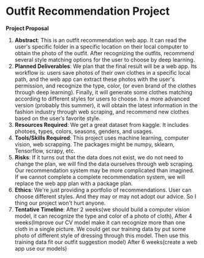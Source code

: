 # Outfit Recommendation Project

__Project Proposal__

1. __Abstract__: This is an outfit recommendation web app. It can read the user's specific folder in a specific location on their local computer to obtain the photo of the outfit. After recognizing the outfits, recommend several style matching options for the user to choose by deep learning. 
2. __Planned Deliverables__: We plan that the final result will be a web app. Its workflow is: users save photos of their own clothes in a specific local path, and the web app can extract these photos with the user's permission, and recognize the type, color, (or even brand of the clothes through deep learning). Finally, it will generate some clothes matching according to different styles for users to choose. In a more advanced version (probably this summer), it will obtain the latest information in the fashion industry through web scraping, and recommend new clothes based on the user’s favorite style.
3. __Resources Required__: We get a great dataset from kaggle. It includes photoes, types, colors, seasons, genders, and usages.
4. __Tools/Skills Required__: This project uses machine learning, computer vision, web scrapping. The packages might be numpy, sklearn, Tensorflow, scrapy, etc.
5. __Risks__: If it turns out that the data does not exist, we do not need to change the plan, we will find the data ourselves through web scraping. Our recommendation system may be more complicated than imagined. If we cannot complete a complete recommendation system, we will replace the web app plan with a package plan.
6. __Ethics__: We're just providing a portfolio of recommendations. User can choose different styles. And they may or may not adopt our advice. So I thing our project won't hurt anyone.
7. __Tentative Timeline__: After 2 weeks(we should build a computer vision model, it can recognize the type and color of a photo of cloth),
                           After 4 weeks(Improve our CV model make it can recognize more than one cloth in a single picture. We could get our training data by put some photo of different style of dressing through this model. Then use this training data fit our outfit suggestion model)
                           After 6 weeks(create a web app use our models)
    
